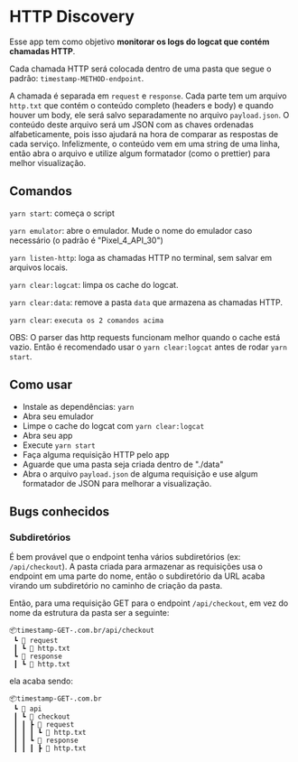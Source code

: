 # HTTP Discovery

Esse app tem como objetivo **monitorar os logs do logcat que contém chamadas HTTP**.

Cada chamada HTTP será colocada dentro de uma pasta que segue o padrão: `timestamp-METHOD-endpoint`.

A chamada é separada em `request` e `response`. Cada parte tem um arquivo `http.txt` que contém o conteúdo completo (headers e body) e quando houver um body, ele será salvo separadamente no arquivo `payload.json`. O conteúdo deste arquivo será um JSON com as chaves ordenadas alfabeticamente, pois isso ajudará na hora de comparar as respostas de cada serviço. Infelizmente, o conteúdo vem em uma string de uma linha, então abra o arquivo e utilize algum formatador (como o prettier) para melhor visualização.

## Comandos

`yarn start`: começa o script

`yarn emulator`: abre o emulador. Mude o nome do emulador caso necessário (o padrão é "Pixel_4_API_30")

`yarn listen-http`: loga as chamadas HTTP no terminal, sem salvar em arquivos locais.

`yarn clear:logcat`: limpa os cache do logcat.

`yarn clear:data`: remove a pasta `data` que armazena as chamadas HTTP.

`yarn clear`: `executa os 2 comandos acima`

OBS: O parser das http requests funcionam melhor quando o cache está vazio. Então é recomendado usar o `yarn clear:logcat` antes de rodar `yarn start`.

## Como usar

- Instale as dependências: `yarn`
- Abra seu emulador
- Limpe o cache do logcat com `yarn clear:logcat`
- Abra seu app
- Execute `yarn start`
- Faça alguma requisição HTTP pelo app
- Aguarde que uma pasta seja criada dentro de "./data"
- Abra o arquivo `payload.json` de alguma requisição e use algum formatador de JSON para melhorar a visualização.

## Bugs conhecidos

### Subdiretórios

É bem provável que o endpoint tenha vários subdiretórios (ex: `/api/checkout`). A pasta criada para armazenar as requisições usa o endpoint em uma parte do nome, então o subdiretório da URL acaba virando um subdiretório no caminho de criação da pasta.

Então, para uma requisição GET para o endpoint `/api/checkout`, em vez do nome da estrutura da pasta ser a seguinte:

```
📦timestamp-GET-.com.br/api/checkout
 ┗ 📂 request
 ┃ ┗ 📜 http.txt
 ┗ 📂 response
 ┃ ┗ 📜 http.txt
```

ela acaba sendo:

```
📦timestamp-GET-.com.br
 ┗ 📂 api
 ┃ ┗ 📂 checkout
 ┃ ┃ ┣ 📂 request
 ┃ ┃ ┃ ┗ 📜 http.txt
 ┃ ┃ ┗ 📂 response
 ┃ ┃ ┃ ┣ 📜 http.txt
```
